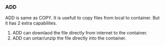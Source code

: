 ### ADD

ADD is same as COPY. It is usefull to copy files from local to container.
But it has 2 extra capabilites.

1. ADD can downlaod the file directly from internet to the container.
2. ADD can untar/unzip the file directly into the container.

